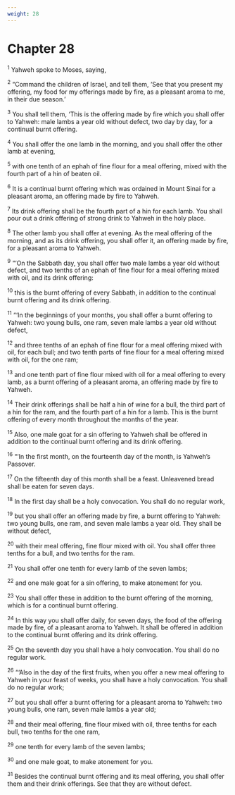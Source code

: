 ```yaml
---
weight: 28
---
```


# Chapter 28

<sup>1</sup> Yahweh spoke to Moses, saying, 

<sup>2</sup> “Command the children of Israel, and tell them, ‘See that you present my offering, my food for my offerings made by fire, as a pleasant aroma to me, in their due season.’ 

<sup>3</sup> You shall tell them, ‘This is the offering made by fire which you shall offer to Yahweh: male lambs a year old without defect, two day by day, for a continual burnt offering. 

<sup>4</sup> You shall offer the one lamb in the morning, and you shall offer the other lamb at evening, 

<sup>5</sup> with one tenth of an ephah of fine flour for a meal offering, mixed with the fourth part of a hin of beaten oil. 

<sup>6</sup> It is a continual burnt offering which was ordained in Mount Sinai for a pleasant aroma, an offering made by fire to Yahweh. 

<sup>7</sup> Its drink offering shall be the fourth part of a hin for each lamb. You shall pour out a drink offering of strong drink to Yahweh in the holy place. 

<sup>8</sup> The other lamb you shall offer at evening. As the meal offering of the morning, and as its drink offering, you shall offer it, an offering made by fire, for a pleasant aroma to Yahweh. 

<sup>9</sup> “‘On the Sabbath day, you shall offer two male lambs a year old without defect, and two tenths of an ephah of fine flour for a meal offering mixed with oil, and its drink offering: 

<sup>10</sup> this is the burnt offering of every Sabbath, in addition to the continual burnt offering and its drink offering. 

<sup>11</sup> “‘In the beginnings of your months, you shall offer a burnt offering to Yahweh: two young bulls, one ram, seven male lambs a year old without defect, 

<sup>12</sup> and three tenths of an ephah of fine flour for a meal offering mixed with oil, for each bull; and two tenth parts of fine flour for a meal offering mixed with oil, for the one ram; 

<sup>13</sup> and one tenth part of fine flour mixed with oil for a meal offering to every lamb, as a burnt offering of a pleasant aroma, an offering made by fire to Yahweh. 

<sup>14</sup> Their drink offerings shall be half a hin of wine for a bull, the third part of a hin for the ram, and the fourth part of a hin for a lamb. This is the burnt offering of every month throughout the months of the year. 

<sup>15</sup> Also, one male goat for a sin offering to Yahweh shall be offered in addition to the continual burnt offering and its drink offering. 

<sup>16</sup> “‘In the first month, on the fourteenth day of the month, is Yahweh’s Passover. 

<sup>17</sup> On the fifteenth day of this month shall be a feast. Unleavened bread shall be eaten for seven days. 

<sup>18</sup> In the first day shall be a holy convocation. You shall do no regular work, 

<sup>19</sup> but you shall offer an offering made by fire, a burnt offering to Yahweh: two young bulls, one ram, and seven male lambs a year old. They shall be without defect, 

<sup>20</sup> with their meal offering, fine flour mixed with oil. You shall offer three tenths for a bull, and two tenths for the ram. 

<sup>21</sup> You shall offer one tenth for every lamb of the seven lambs; 

<sup>22</sup> and one male goat for a sin offering, to make atonement for you. 

<sup>23</sup> You shall offer these in addition to the burnt offering of the morning, which is for a continual burnt offering. 

<sup>24</sup> In this way you shall offer daily, for seven days, the food of the offering made by fire, of a pleasant aroma to Yahweh. It shall be offered in addition to the continual burnt offering and its drink offering. 

<sup>25</sup> On the seventh day you shall have a holy convocation. You shall do no regular work. 

<sup>26</sup> “‘Also in the day of the first fruits, when you offer a new meal offering to Yahweh in your feast of weeks, you shall have a holy convocation. You shall do no regular work; 

<sup>27</sup> but you shall offer a burnt offering for a pleasant aroma to Yahweh: two young bulls, one ram, seven male lambs a year old; 

<sup>28</sup> and their meal offering, fine flour mixed with oil, three tenths for each bull, two tenths for the one ram, 

<sup>29</sup> one tenth for every lamb of the seven lambs; 

<sup>30</sup> and one male goat, to make atonement for you. 

<sup>31</sup> Besides the continual burnt offering and its meal offering, you shall offer them and their drink offerings. See that they are without defect. 


